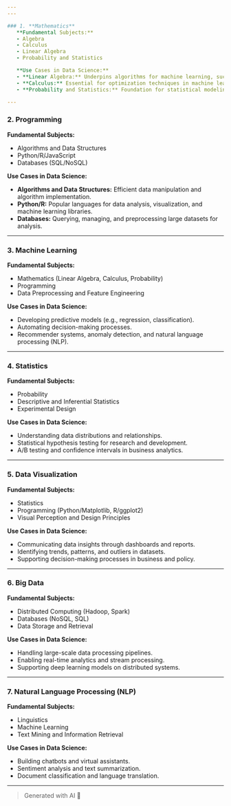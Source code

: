 ```yaml
---
---

### 1. **Mathematics**
   **Fundamental Subjects:**
   - Algebra
   - Calculus
   - Linear Algebra
   - Probability and Statistics

   **Use Cases in Data Science:**
   - **Linear Algebra:** Underpins algorithms for machine learning, such as support vector machines and neural networks.
   - **Calculus:** Essential for optimization techniques in machine learning (e.g., gradient descent).
   - **Probability and Statistics:** Foundation for statistical modeling, hypothesis testing, and predictive analytics.

---
```


### 2. **Programming**
   **Fundamental Subjects:**
   - Algorithms and Data Structures
   - Python/R/JavaScript
   - Databases (SQL/NoSQL)

   **Use Cases in Data Science:**
   - **Algorithms and Data Structures:** Efficient data manipulation and algorithm implementation.
   - **Python/R:** Popular languages for data analysis, visualization, and machine learning libraries.
   - **Databases:** Querying, managing, and preprocessing large datasets for analysis.

---

### 3. **Machine Learning**
   **Fundamental Subjects:**
   - Mathematics (Linear Algebra, Calculus, Probability)
   - Programming
   - Data Preprocessing and Feature Engineering

   **Use Cases in Data Science:**
   - Developing predictive models (e.g., regression, classification).
   - Automating decision-making processes.
   - Recommender systems, anomaly detection, and natural language processing (NLP).

---

### 4. **Statistics**
   **Fundamental Subjects:**
   - Probability
   - Descriptive and Inferential Statistics
   - Experimental Design

   **Use Cases in Data Science:**
   - Understanding data distributions and relationships.
   - Statistical hypothesis testing for research and development.
   - A/B testing and confidence intervals in business analytics.

---

### 5. **Data Visualization**
   **Fundamental Subjects:**
   - Statistics
   - Programming (Python/Matplotlib, R/ggplot2)
   - Visual Perception and Design Principles

   **Use Cases in Data Science:**
   - Communicating data insights through dashboards and reports.
   - Identifying trends, patterns, and outliers in datasets.
   - Supporting decision-making processes in business and policy.

---

### 6. **Big Data**
   **Fundamental Subjects:**
   - Distributed Computing (Hadoop, Spark)
   - Databases (NoSQL, SQL)
   - Data Storage and Retrieval

   **Use Cases in Data Science:**
   - Handling large-scale data processing pipelines.
   - Enabling real-time analytics and stream processing.
   - Supporting deep learning models on distributed systems.

---

### 7. **Natural Language Processing (NLP)**
   **Fundamental Subjects:**
   - Linguistics
   - Machine Learning
   - Text Mining and Information Retrieval

   **Use Cases in Data Science:**
   - Building chatbots and virtual assistants.
   - Sentiment analysis and text summarization.
   - Document classification and language translation.

---

> Generated with AI 🤖
